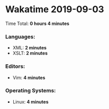 # Wakatime 2019-09-03

Time Total: **0 hours 4 minutes**

### Languages:
- XML: **2 minutes** 
- XSLT: **2 minutes** 

### Editors:
- Vim: **4 minutes** 

### Operating Systems:
- Linux: **4 minutes** 

